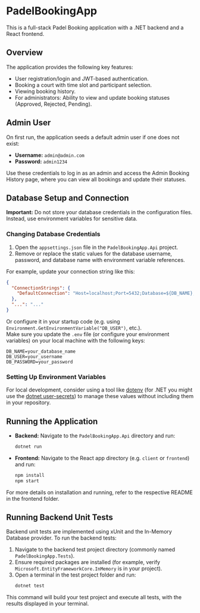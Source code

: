# PadelBookingApp

This is a full-stack Padel Booking application with a .NET backend and a React frontend.

## Overview

The application provides the following key features:
- User registration/login and JWT-based authentication.
- Booking a court with time slot and participant selection.
- Viewing booking history.
- For administrators: Ability to view and update booking statuses (Approved, Rejected, Pending).

## Admin User

On first run, the application seeds a default admin user if one does not exist:
- **Username:** `admin@admin.com`
- **Password:** `admin1234`

Use these credentials to log in as an admin and access the Admin Booking History page, where you can view all bookings and update their statuses.

## Database Setup and Connection

**Important:** Do not store your database credentials in the configuration files. Instead, use environment variables for sensitive data.

### Changing Database Credentials

1. Open the `appsettings.json` file in the `PadelBookingApp.Api` project.
2. Remove or replace the static values for the database username, password, and database name with environment variable references.

For example, update your connection string like this:

```json
{
  "ConnectionStrings": {
    "DefaultConnection": "Host=localhost;Port=5432;Database=${DB_NAME};Username=${DB_USER};Password=${DB_PASSWORD}"
  },
  "...": "..."
}
```

Or configure it in your startup code (e.g. using `Environment.GetEnvironmentVariable("DB_USER")`, etc.).  
Make sure you update the `.env` file (or configure your environment variables) on your local machine with the following keys:

```
DB_NAME=your_database_name
DB_USER=your_username
DB_PASSWORD=your_password
```

### Setting Up Environment Variables

For local development, consider using a tool like [dotenv](https://github.com/joho/godotenv) (for .NET you might use the [dotnet user-secrets](https://learn.microsoft.com/en-us/aspnet/core/security/app-secrets?view=aspnetcore-6.0&tabs=windows)) to manage these values without including them in your repository.

## Running the Application

- **Backend:** Navigate to the `PadelBookingApp.Api` directory and run:
  ```bash
  dotnet run
  ```
- **Frontend:** Navigate to the React app directory (e.g. `client` or `frontend`) and run:
  ```bash
  npm install
  npm start
  ```
  
For more details on installation and running, refer to the respective README in the frontend folder.

## Running Backend Unit Tests

Backend unit tests are implemented using xUnit and the In-Memory Database provider. To run the backend tests:

1. Navigate to the backend test project directory (commonly named `PadelBookingApp.Tests`).
2. Ensure required packages are installed (for example, verify `Microsoft.EntityFrameworkCore.InMemory` is in your project).
3. Open a terminal in the test project folder and run:
   ```bash
   dotnet test
   ```
   
This command will build your test project and execute all tests, with the results displayed in your terminal.